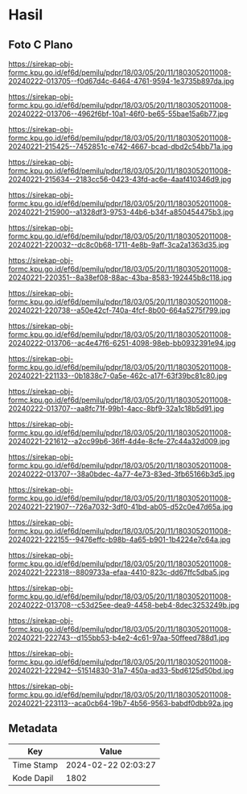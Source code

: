 # Hasil

## Foto C Plano

https://sirekap-obj-formc.kpu.go.id/ef6d/pemilu/pdpr/18/03/05/20/11/1803052011008-20240222-013705--f0d67d4c-6464-4761-9594-1e3735b897da.jpg

https://sirekap-obj-formc.kpu.go.id/ef6d/pemilu/pdpr/18/03/05/20/11/1803052011008-20240222-013706--4962f6bf-10a1-46f0-be65-55bae15a6b77.jpg

https://sirekap-obj-formc.kpu.go.id/ef6d/pemilu/pdpr/18/03/05/20/11/1803052011008-20240221-215425--7452851c-e742-4667-bcad-dbd2c54bb71a.jpg

https://sirekap-obj-formc.kpu.go.id/ef6d/pemilu/pdpr/18/03/05/20/11/1803052011008-20240221-215634--2183cc56-0423-43fd-ac6e-4aaf410346d9.jpg

https://sirekap-obj-formc.kpu.go.id/ef6d/pemilu/pdpr/18/03/05/20/11/1803052011008-20240221-215900--a1328df3-9753-44b6-b34f-a850454475b3.jpg

https://sirekap-obj-formc.kpu.go.id/ef6d/pemilu/pdpr/18/03/05/20/11/1803052011008-20240221-220032--dc8c0b68-1711-4e8b-9aff-3ca2a1363d35.jpg

https://sirekap-obj-formc.kpu.go.id/ef6d/pemilu/pdpr/18/03/05/20/11/1803052011008-20240221-220351--8a38ef08-88ac-43ba-8583-192445b8c118.jpg

https://sirekap-obj-formc.kpu.go.id/ef6d/pemilu/pdpr/18/03/05/20/11/1803052011008-20240221-220738--a50e42cf-740a-4fcf-8b00-664a5275f799.jpg

https://sirekap-obj-formc.kpu.go.id/ef6d/pemilu/pdpr/18/03/05/20/11/1803052011008-20240222-013706--ac4e47f6-6251-4098-98eb-bb0932391e94.jpg

https://sirekap-obj-formc.kpu.go.id/ef6d/pemilu/pdpr/18/03/05/20/11/1803052011008-20240221-221133--0b1838c7-0a5e-462c-a17f-63f39bc81c80.jpg

https://sirekap-obj-formc.kpu.go.id/ef6d/pemilu/pdpr/18/03/05/20/11/1803052011008-20240222-013707--aa8fc71f-99b1-4acc-8bf9-32a1c18b5d91.jpg

https://sirekap-obj-formc.kpu.go.id/ef6d/pemilu/pdpr/18/03/05/20/11/1803052011008-20240221-221612--a2cc99b6-36ff-4d4e-8cfe-27c44a32d009.jpg

https://sirekap-obj-formc.kpu.go.id/ef6d/pemilu/pdpr/18/03/05/20/11/1803052011008-20240222-013707--38a0bdec-4a77-4e73-83ed-3fb65166b3d5.jpg

https://sirekap-obj-formc.kpu.go.id/ef6d/pemilu/pdpr/18/03/05/20/11/1803052011008-20240221-221907--726a7032-3df0-41bd-ab05-d52c0e47d65a.jpg

https://sirekap-obj-formc.kpu.go.id/ef6d/pemilu/pdpr/18/03/05/20/11/1803052011008-20240221-222155--9476effc-b98b-4a65-b901-1b4224e7c64a.jpg

https://sirekap-obj-formc.kpu.go.id/ef6d/pemilu/pdpr/18/03/05/20/11/1803052011008-20240221-222318--8809733a-efaa-4410-823c-dd67ffc5dba5.jpg

https://sirekap-obj-formc.kpu.go.id/ef6d/pemilu/pdpr/18/03/05/20/11/1803052011008-20240222-013708--c53d25ee-dea9-4458-beb4-8dec3253249b.jpg

https://sirekap-obj-formc.kpu.go.id/ef6d/pemilu/pdpr/18/03/05/20/11/1803052011008-20240221-222743--d155bb53-b4e2-4c61-97aa-50ffeed788d1.jpg

https://sirekap-obj-formc.kpu.go.id/ef6d/pemilu/pdpr/18/03/05/20/11/1803052011008-20240221-222942--51514830-31a7-450a-ad33-5bd6125d50bd.jpg

https://sirekap-obj-formc.kpu.go.id/ef6d/pemilu/pdpr/18/03/05/20/11/1803052011008-20240221-223113--aca0cb64-19b7-4b56-9563-babdf0dbb92a.jpg


## Metadata

| Key        | Value               |
| ---------- | ------------------- |
| Time Stamp | 2024-02-22 02:03:27 |
| Kode Dapil | 1802                |



